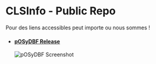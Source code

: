 # CLSInfo - Public Repo 
Pour des liens accessibles peut importe ou nous sommes !  


+ #### [pOSyDBF Release](https://github.com/CLS-Info/CLS-Public/releases)
  ![pOSyDBF Screenshot](https://github.com/CLS-Info/Alexis_CLS/blob/main/Screenshot%20and%20Guide/Screenshot/pOSyDBF/pOSyDBF-TEST-RELEASED.png)
